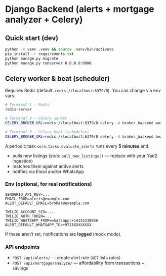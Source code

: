 
# Django Backend (alerts + mortgage analyzer + Celery)

## Quick start (dev)
```bash
python -m venv .venv && source .venv/bin/activate
pip install -r requirements.txt
python manage.py migrate
python manage.py runserver 0.0.0.0:8000
```

## Celery worker & beat (scheduler)
Requires Redis (default: `redis://localhost:6379/0`). You can change via env vars.

```bash
# Terminal 1 – Redis
redis-server

# Terminal 2 – Celery worker
CELERY_BROKER_URL=redis://localhost:6379/0 celery -A broker_backend worker -l info

# Terminal 3 – Celery beat (scheduler)
CELERY_BROKER_URL=redis://localhost:6379/0 celery -A broker_backend beat -l info
```

A periodic task `core.tasks.evaluate_alerts` runs every **5 minutes** and:
- pulls new listings (stub: `pull_new_listings()` — replace with your Yad2 ingestion)
- matches them against active alerts
- notifies via Email and/or WhatsApp

### Env (optional, for real notifications)
```
SENDGRID_API_KEY=...
EMAIL_FROM=alerts@example.com
ALERT_DEFAULT_EMAIL=broker@example.com

TWILIO_ACCOUNT_SID=...
TWILIO_AUTH_TOKEN=...
TWILIO_WHATSAPP_FROM=whatsapp:+14155238886
ALERT_DEFAULT_WHATSAPP_TO=+9725XXXXXXXX
```

If these aren’t set, notifications are **logged** (mock mode).

### API endpoints
- `POST /api/alerts/` — create alert rule (`GET` lists rules)
- `POST /api/mortgage/analyze/` — affordability from transactions + savings
